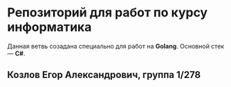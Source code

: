 # Репозиторий для работ по курсу информатика

Данная ветвь созадана специально для работ на **Golang**. Основной стек &mdash; **C#**.

## Козлов Егор Александрович, группа 1/278

